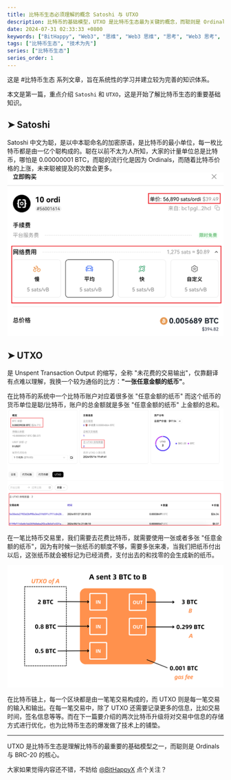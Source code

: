 ```yaml
---
title: 比特币生态必须理解的概念 Satoshi 与 UTXO
description: 比特币的基础模型，UTXO 是比特币生态最为关键的概念，而聪则是 Ordinals 与 BRC-20 的核心！
date: 2024-07-31 02:33:33 +0800
keywords: ["BitHappy", "Web3", "思维", "Web3 思维", "思考", "Web3 思考", "深度", "Web3 深度", "资料", "Web3 资料", "知识库", "Web3 知识库", "比特币生态", "比特币", "比特币基础", "BTC", "Satoshi", "Taproot"]
tags: ["比特币生态", "技术为先"]
series: ["比特币生态"]
series_order: 1
---
```


这是 #比特币生态 系列文章，旨在系统性的学习并建立较为完善的知识体系。

本文是第一篇，重点介绍 `Satoshi` 和 `UTXO`，这是开始了解比特币生态的重要基础知识。

## **➤ Satoshi**

Satoshi 中文为聪，是以中本聪命名的加密原语，是比特币的最小单位，每一枚比特币都是由一亿个聪构成的。聪在以前不太为人所知，大家的计量单位总是比特币，哪怕是 0.00000001 BTC，而聪的流行化是因为 Ordinals，而随着比特币价格的上涨，未来聪被提及的次数会更多。
![以 sats 为单位的铭文单价和当前网络费用，来自 OKX 铭文交易市场](satoshi.png "以 sats 为单位的铭文单价和当前网络费用，来自 OKX 铭文交易市场")

## **➤ UTXO**

是 Unspent Transaction Output 的缩写，全称 "未花费的交易输出"，仅靠翻译有点难以理解，我换一个较为通俗的比方：**"一张任意金额的纸币"**。

在比特币的系统中一个比特币账户对应着很多张 "任意金额的纸币" 而这个纸币的货币单位是聪/比特币，账户的总金额就是多张 "任意金额的纸币" 上金额的总和。
![比特币账户余额 与 UTXO 的关系，来自 OKX 区块链浏览器](utxo-count.png "比特币账户余额 与 UTXO 的关系，来自 OKX 区块链浏览器")

在一笔比特币交易里，我们需要去花费比特币，就需要使用一张或者多张 "任意金额的纸币"，因为有时候一张纸币的额度不够，需要多张来凑，当我们把纸币付出以后，这张纸币就会被标记为已经消费，支付出去的和找零的会生成新的纸币。

![消耗 3 个 UTXO 生成 2 个 UTXO 的示例图，使用 3 个 UTXO 共 3.3BTC(2BTC + 0.8BTC + 0.5BTC) 支付 3BTC，找零 0.299BTC 和 0.001BTC 的矿工费。来自 Spectrum Lab](utxo-pay.png "消耗 3 个 UTXO 生成 2 个 UTXO 的示例图，使用 3 个 UTXO 共 3.3BTC(2BTC + 0.8BTC + 0.5BTC) 支付 3BTC，找零 0.299BTC 和 0.001BTC 的矿工费。来自 Spectrum Lab")

在比特币链上，每一个区块都是由一笔笔交易构成的，而 UTXO 则是每一笔交易的输入和输出。在每一笔交易中，除了 UTXO 还需要记录更多的信息，比如交易时间，签名信息等等。而在下一篇要介绍的两次比特币升级将对交易中信息的存储方式进行优化，也为比特币生态的爆发做了技术上的铺垫。

---

UTXO 是比特币生态是理解比特币的最重要的基础模型之一，而聪则是 Ordinals 与 BRC-20 的核心。

大家如果觉得内容还不错，不妨给 [@BitHappyX](https://x.com/intent/follow?screen_name=BitHappyX) 点个关注？
